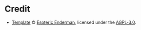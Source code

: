 # Credit

- [Template][template] &copy; [Esoteric Enderman][template-author], licensed under the [AGPL-3.0][agpl-3.0].

<!-- Link aliases -->

<!-- Template -->

[template]: https://github.com/esoterictemplates/template
[template-version]: https://github.com/esoterictemplates/template/tree/3.0.0
[template-author]: https://enderman.dev

<!-- Licenses -->

[agpl-3.0]: ../LICENSE
